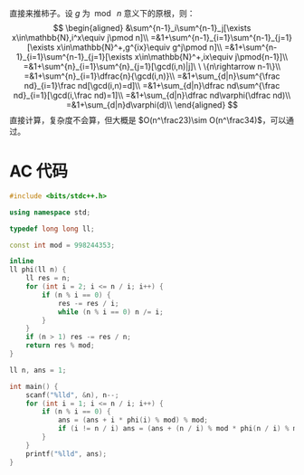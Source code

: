 直接来推柿子。设 $g$ 为 $\bmod\ n$ 意义下的原根，则：
$$
\begin{aligned}
&\sum^{n-1}_i\sum^{n-1}_j[\exists x\in\mathbb{N},i^x\equiv j\pmod n]\\
=&1+\sum^{n-1}_{i=1}\sum^{n-1}_{j=1}[\exists x\in\mathbb{N}^+,g^{ix}\equiv g^j\pmod n]\\
=&1+\sum^{n-1}_{i=1}\sum^{n-1}_{j=1}[\exists x\in\mathbb{N}^+,ix\equiv j\pmod{n-1}]\\
=&1+\sum^{n}_{i=1}\sum^{n}_{j=1}[\gcd(i,n)|j]\ \ \{n\rightarrow n-1\}\\
=&1+\sum^{n}_{i=1}\dfrac{n}{\gcd(i,n)}\\
=&1+\sum_{d|n}\sum^{\frac nd}_{i=1}\frac nd[\gcd(i,n)=d]\\
=&1+\sum_{d|n}\dfrac nd\sum^{\frac nd}_{i=1}[\gcd(i,\frac nd)=1]\\
=&1+\sum_{d|n}\dfrac nd\varphi(\dfrac nd)\\
=&1+\sum_{d|n}d\varphi(d)\\
\end{aligned}
$$
直接计算，复杂度不会算，但大概是 $O(n^\frac23)\sim O(n^\frac34)$，可以通过。
# AC 代码
```cpp
#include <bits/stdc++.h>

using namespace std;

typedef long long ll;

const int mod = 998244353;

inline 
ll phi(ll n) {
	ll res = n;
	for (int i = 2; i <= n / i; i++) {
		if (n % i == 0) {
			res -= res / i;
			while (n % i == 0) n /= i;
		}
	}
	if (n > 1) res -= res / n;
	return res % mod;
}

ll n, ans = 1;

int main() {
	scanf("%lld", &n), n--;
	for (int i = 1; i <= n / i; i++) {
		if (n % i == 0) {
			ans = (ans + i * phi(i) % mod) % mod;
			if (i != n / i) ans = (ans + (n / i) % mod * phi(n / i) % mod) % mod;
		}
	}
	printf("%lld", ans);
}
```